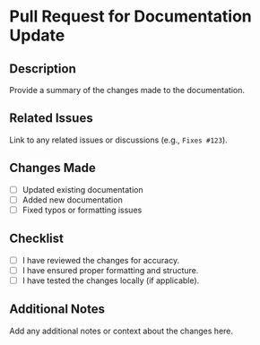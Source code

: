 # Pull Request for Documentation Update

## Description
Provide a summary of the changes made to the documentation.

## Related Issues
Link to any related issues or discussions (e.g., `Fixes #123`).

## Changes Made
- [ ] Updated existing documentation
- [ ] Added new documentation
- [ ] Fixed typos or formatting issues

## Checklist
- [ ] I have reviewed the changes for accuracy.
- [ ] I have ensured proper formatting and structure.
- [ ] I have tested the changes locally (if applicable).

## Additional Notes
Add any additional notes or context about the changes here.
